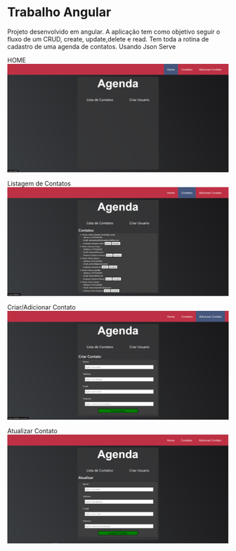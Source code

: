 # Trabalho Angular

Projeto desenvolvido em angular. A aplicação tem como objetivo seguir o fluxo de um CRUD, create, update,delete e read. Tem toda a rotina de cadastro de uma agenda de contatos.
Usando Json Serve

HOME
![alt text](./imgs/home.png)

Listagem de Contatos
![alt text](./imgs/list.png)

Criar/Adicionar Contato
![alt text](./imgs/create.png)

Atualizar Contato
![alt text](./imgs/update.png)